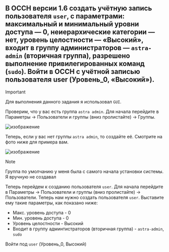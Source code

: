 ## В ОССН версии 1.6 создать учётную запись пользователя `user`, с параметрами: максимальный и минимальный уровни доступа — 0, неиерархические категории — нет, уровень целостности — «Высокий», входит в группу администраторов — `astra-admin` (вторичная группа), разрешено выполнение привилегированных команд (`sudo`). Войти в ОССН с учётной записью пользователя user (Уровень_0, «Высокий»).

> [!IMPORTANT]
> Для выполнения данного задания я использовал `GUI`. 

Проверим, что у вас есть группа `astra admin`. Для начала перейдите в Параметры -> Пользователи и группы (вниз пролистайте) -> Группы.

![изображение](https://github.com/user-attachments/assets/31a63a36-7fc5-4a51-acb4-fcb9ad7acf25)

Теперь, если у вас нет группы `astra admin`, то создайте её. 
Смотрите на фото ниже для примера вам. 

![изображение](https://github.com/user-attachments/assets/c3bdef78-1f2f-4a71-846b-d872e4dd358b)

> [!NOTE]
> Группа по умолчанию у меня была с самого начала установки системы. Я вручную не создавал

Теперь перейдем к созданию пользователя `user`. Для начала перейдите в Параметры -> Пользователи и группы (вниз пролистайте) -> Пользователи. Теперь нам нужно создать пользователя `user`. 
Выставите ему такие параметры, как показано ниже:

- Макс. уровень доступа - 0
- Мин. уровень доступа - 0
- Уровень целостности - Высокий
- Входит в группу админтистраторов (вторичная группа) - `astra-admin`, `sudo`

Войти под `user` (Уровень_0, Высокий)
